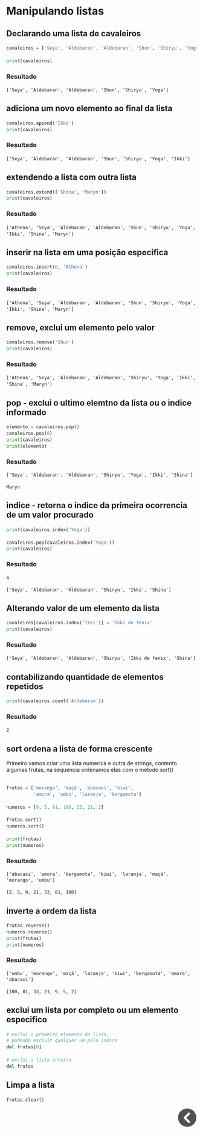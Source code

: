 # Manipulando listas

## Declarando uma lista de cavaleiros
```python
cavaleiros = ['Seya', 'Aldebaran', 'Aldebaran', 'Shun', 'Shiryu', 'Yoga']

print(cavaleiros)
```
### Resultado
`['Seya', 'Aldebaran', 'Aldebaran', 'Shun', 'Shiryu', 'Yoga']`

## adiciona um novo elemento ao final da lista

```python
cavaleiros.append('Ikki')
print(cavaleiros)
```
### Resultado
`['Seya', 'Aldebaran', 'Aldebaran', 'Shun', 'Shiryu', 'Yoga', 'Ikki']`

## extendendo a lista com outra lista

```python
cavaleiros.extend(['Shina', 'Maryn'])
print(cavaleiros)
```
### Resultado
`['Athena', 'Seya', 'Aldebaran', 'Aldebaran', 'Shun', 'Shiryu', 'Yoga', 'Ikki', 'Shina', 'Maryn']`

 ## inserir na lista em uma posição especifica
 
 ```python
cavaleiros.insert(0, 'Athena')
print(cavaleiros)
``` 
### Resultado
`['Athena', 'Seya', 'Aldebaran', 'Aldebaran', 'Shun', 'Shiryu', 'Yoga', 'Ikki', 'Shina', 'Maryn']`

## remove, exclui um elemento pelo valor 

```python
cavaleiros.remove('Shun')
print(cavaleiros)
``` 
### Resultado
`['Athena', 'Seya', 'Aldebaran', 'Aldebaran', 'Shiryu', 'Yoga', 'Ikki', 'Shina', 'Maryn']`

## pop - exclui o ultimo elemtno da lista ou o indice informado 

```python
elemento = cavaleiros.pop()
cavaleiros.pop(0)
print(cavaleiros)
print(elemento)
``` 
### Resultado
```
['Seya', 'Aldebaran', 'Aldebaran', 'Shiryu', 'Yoga', 'Ikki', 'Shina']

Maryn
```

## indice - retorna o indice da primeira ocorrencia de um valor procurado 

```python
print(cavaleiros.index('Yoga'))

cavaleiros.pop(cavaleiros.index('Yoga'))
print(cavaleiros)
``` 
### Resultado
```
4

['Seya', 'Aldebaran', 'Aldebaran', 'Shiryu', 'Ikki', 'Shina']
```

## Alterando valor de um elemento da lista 

```python
cavaleiros[cavaleiros.index('Ikki')] = 'Ikki de fenix'
print(cavaleiros)
```
### Resultado
`['Seya', 'Aldebaran', 'Aldebaran', 'Shiryu', 'Ikki de fenix', 'Shina']`

## contabilizando quantidade de elementos repetidos 

```python
print(cavaleiros.count('Aldebaran'))
```
### Resultado
`2`

## sort ordena a lista de forma crescente 

Primeiro vamos criar uma lista numerica e outra de strings, contento algumas frutas, na sequencia ordenamos elas com o metodo sort()

```python

frutas = ['morango', 'maçã', 'abacaxi', 'kiwi',
          'amora', 'umbu', 'laranja', 'bergamota']

numeros = [9, 5, 81, 100, 33, 21, 2]

frutas.sort()
numeros.sort()

print(frutas)
print(numeros)
```
### Resultado
```
['abacaxi', 'amora', 'bergamota', 'kiwi', 'laranja', 'maçã', 'morango', 'umbu']

[2, 5, 9, 21, 33, 81, 100]
```

## inverte a ordem da lista

```python
frutas.reverse()
numeros.reverse()
print(frutas)
print(numeros)
```
### Resultado
```
['umbu', 'morango', 'maçã', 'laranja', 'kiwi', 'bergamota', 'amora', 'abacaxi']

[100, 81, 33, 21, 9, 5, 2]
```

## exclui um lista por completo ou um elemento especifico

```python
# exclui o primeiro elemento da lista, 
# podendo excluit qualquer um pelo indice
del frutas[0]

# exclui a lista inteira
del frutas
```

## Limpa a lista

 ```python
frutas.clear()
```


<div style="text-align: right">

[![voltar](../imagens/icons/icons8-voltar-50.png)](./python.md)

</div>